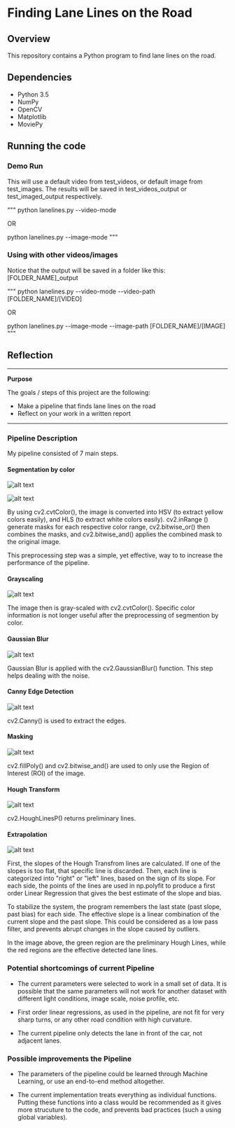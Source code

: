 # Finding Lane Lines on the Road

## Overview

This repository contains a Python program to find lane lines on the road.

## Dependencies

* Python 3.5
* NumPy
* OpenCV
* Matplotlib
* MoviePy

## Running the code

### Demo Run

This will use a default video from test_videos, or default image from test_images.
The results will be saved in test_videos_output or test_imaged_output respectively.

"""
python lanelines.py --video-mode

OR

python lanelines.py --image-mode
""" 

### Using with other videos/images

Notice that the output will be saved in a folder like this:  [FOLDER_NAME]_output

"""
python lanelines.py --video-mode --video-path [FOLDER_NAME]/[VIDEO]

OR

python lanelines.py --image-mode --image-path [FOLDER_NAME]/[IMAGE]
""" 

## Reflection

---

**Purpose**

The goals / steps of this project are the following:
* Make a pipeline that finds lane lines on the road
* Reflect on your work in a written report

---

### Pipeline Description

My pipeline consisted of 7 main steps.

#### Segmentation by color

![alt text](./process_images/before.jpg "Before")

![alt text](./process_images/preprocess.jpg "Preprocessed")

By using cv2.cvtColor(), the image is converted into HSV (to extract yellow colors easily), and HLS (to extract white colors easily). cv2.inRange () generate masks for each respective color range, cv2.bitwise_or() then combines the masks, and cv2.bitwise_and() applies the combined mask to the original image.

This preprocessing step was a simple, yet effective, way to to increase the performance of the pipeline.

#### Grayscaling

![alt text](./process_images/gray.jpg "Gray-Scaled")

The image then is gray-scaled with cv2.cvtColor(). Specific color information is not longer useful after the preprocessing of segmention by color.

#### Gaussian Blur

![alt text](./process_images/blur.jpg "Blurred")

Gaussian Blur is applied with the cv2.GaussianBlur() function. This step helps dealing with the noise.

#### Canny Edge Detection

![alt text](./process_images/canny.jpg "Canny Edges")

cv2.Canny() is used to extract the edges.

#### Masking

![alt text](./process_images/mask.jpg "Masked to Region of Interest")

cv2.fillPoly() and cv2.bitwise_and() are used to only use the Region of Interest (ROI) of the image.

#### Hough Transform

![alt text](./process_images/hough.jpg "Hough Line Transform")

cv2.HoughLinesP() returns preliminary lines.

#### Extrapolation

![alt text](./process_images/result.jpg "Final Result")

First, the slopes of the Hough Transfrom lines are calculated. If one of the slopes is too flat, that specific line is discarded. Then, each line is categorized into "right" or "left" lines, based on the sign of its slope. For each side, the points of the lines are used in np.polyfit to produce a first order Linear Regression that gives the best estimate of the slope and bias.

To stabilize the system, the program remembers the last state (past slope, past bias) for each side. The effective slope is a linear combination of the current slope and the past slope. This could be considered as a low pass filter, and prevents abrupt changes in the slope caused by outliers.

In the image above, the green region are the preliminary Hough Lines, while the red regions are the effective detected lane lines.

### Potential shortcomings of current Pipeline


* The current parameters were selected to work in a small set of data. It is possible that the same parameters will not work for another dataset with different light conditions, image scale, noise profile, etc.

* First order linear regressions, as used in the pipeline, are not fit for very sharp turns, or any other road condition with high curvature.

* The current pipeline only detects the lane in front of the car, not adjacent lanes.



### Possible improvements the Pipeline

* The parameters of the pipeline could be learned through Machine Learning, or use an end-to-end method altogether.


* The current implementation treats everything as individual functions. Putting these functions into a class would be recommended as it gives more strucuture to the code, and prevents bad practices (such a using global variables).

